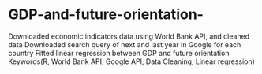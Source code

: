 # GDP-and-future-orientation-
Downloaded economic indicators data using World Bank API, and cleaned data
Downloaded search query of next and last year in Google for each country
Fitted linear regression between GDP and future orientation
Keywords(R, World Bank API, Google API, Data Cleaning, Linear regression)
